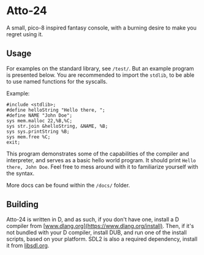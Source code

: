 # Atto-24

A small, pico-8 inspired fantasy console, with a burning desire to make you regret using it.

## Usage

For examples on the standard library, see `/test/`. But an example program is presented below. You are recommended to import the `stdlib`, to be able to use named functions for the syscalls.

Example:

```
#include <stdlib>;
#define helloString "Hello there, ";
#define NAME "John Doe";
sys mem.malloc 22,%B,%C;
sys str.join &helloString, &NAME, %B;
sys sys.printString %B;
sys mem.free %C;
exit;
```

This program demonstrates some of the capabilities of the compiler and interpreter, and serves as a basic hello world program. It should print `Hello there, John Doe`. Feel free to mess around with it to familiarize yourself with the syntax.

More docs can be found within the `/docs/` folder.

## Building

Atto-24 is written in D, and as such, if you don't have one, install a D compiler from [www.dlang.org](https://www.dlang.org/install). Then, if it's not bundled with your D compiler, install DUB, and run one of the install scripts, based on your platform. SDL2 is also a required dependency, install it from [libsdl.org](https://www.libsdl.org).
